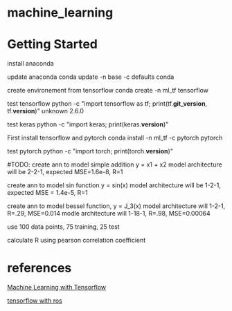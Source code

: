 # machine_learning


# Getting Started

install anaconda

update anaconda 
conda update -n base -c defaults conda

create environement from tensorflow
conda create -n ml_tf tensorflow

test tensorflow
python -c "import tensorflow as tf; print(tf.__git_version__, tf.__version__)"
unknown 2.6.0

test keras
python -c "import keras; print(keras.__version__)"


First install tensorflow and pytorch
conda install -n ml_tf -c pytorch pytorch

test pytorch
python -c "import torch; print(torch.__version__)"

#TODO: 
create ann to model simple addition
y = x1 + x2
model architecture will be 2-2-1, expected MSE=1.6e-8, R=1

create ann to model sin function
y = sin(x)
model architecture will be 1-2-1, expected MSE = 1.4e-5, R=1

create ann to model bessel function, y = J_3(x)
model architecture will 1-2-1, R=.29, MSE=0.014
modle architecture will 1-18-1, R=.98, MSE=0.00064

use 100 data points, 75 training, 25 test

calculate R using pearson correlation coefficient

# references
[Machine Learning with Tensorflow](https://github.com/BinRoot/TensorFlow-Book/blob/master/ch09_cnn/Concept03_cnn.ipynb)

[tensorflow with ros](https://github.com/osrf/tensorflow_object_detector)
